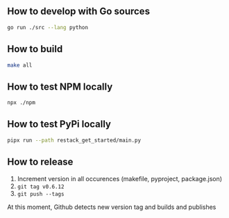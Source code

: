 ## How to develop with Go sources

```bash
go run ./src --lang python
```

## How to build

```bash
make all
```

## How to test NPM locally

```bash
npx ./npm
```

## How to test PyPi locally

```bash
pipx run --path restack_get_started/main.py
```

## How to release

1. Increment version in all occurences (makefile, pyproject, package.json)
2. `git tag v0.6.12`
3. `git push --tags`

At this moment, Github detects new version tag and builds and publishes
